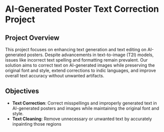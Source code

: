 # AI-Generated Poster Text Correction Project

## Project Overview
This project focuses on enhancing text generation and text editing on AI-generated posters. Despite advancements in text-to-image (T2I) models, issues like incorrect text spelling and formatting remain prevalent. Our solution aims to correct text on AI-generated images while preserving the original font and style, extend corrections to indic languages, and improve overall text accuracy without unwanted artifacts.

## Objectives
- **Text Correction**: Correct misspellings and improperly generated text in AI-generated posters and images while maintaining the original font and style.
- **Text Cleaning**: Remove unnecessary or unwanted text by accurately inpainting those regions
